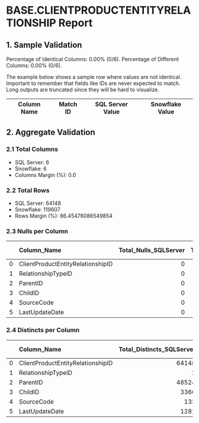 # BASE.CLIENTPRODUCTENTITYRELATIONSHIP Report

## 1. Sample Validation

Percentage of Identical Columns: 0.00% (0/6).
Percentage of Different Columns: 0.00% (0/6).

The example below shows a sample row where values are not identical. Important to remember that fields like IDs are never expected to match. Long outputs are truncated since they will be hard to visualize.

| Column Name   | Match ID   | SQL Server Value   | Snowflake Value   |
|---------------|------------|--------------------|-------------------|

## 2. Aggregate Validation

### 2.1 Total Columns
- SQL Server: 6
- Snowflake: 6
- Columns Margin (%): 0.0

### 2.2 Total Rows
- SQL Server: 64148
- Snowflake: 119607
- Rows Margin (%): 86.45476086549854

### 2.3 Nulls per Column
|    | Column_Name                       |   Total_Nulls_SQLServer |   Total_Nulls_Snowflake |   Margin (%) |
|---:|:----------------------------------|------------------------:|------------------------:|-------------:|
|  0 | ClientProductEntityRelationshipID |                       0 |                       0 |            0 |
|  1 | RelationshipTypeID                |                       0 |                       0 |            0 |
|  2 | ParentID                          |                       0 |                       0 |            0 |
|  3 | ChildID                           |                       0 |                       0 |            0 |
|  4 | SourceCode                        |                       0 |                       0 |            0 |
|  5 | LastUpdateDate                    |                       0 |                       0 |            0 |

### 2.4 Distincts per Column
|    | Column_Name                       |   Total_Distincts_SQLServer |   Total_Distincts_Snowflake |   Margin (%) |
|---:|:----------------------------------|----------------------------:|----------------------------:|-------------:|
|  0 | ClientProductEntityRelationshipID |                       64148 |                      119607 |         86.5 |
|  1 | RelationshipTypeID                |                           2 |                           2 |          0   |
|  2 | ParentID                          |                       48524 |                       76199 |         57   |
|  3 | ChildID                           |                        3366 |                       58889 |       1649.5 |
|  4 | SourceCode                        |                         133 |                         141 |          6   |
|  5 | LastUpdateDate                    |                        1281 |                         647 |         49.5 |